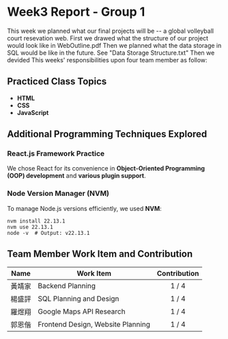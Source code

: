 # Week3 Report - Group 1
This week we planned what our final projects will be -- a global volleyball court resevation web. 
First we drawed what the structure of our project would look like in WebOutline.pdf
Then we planned what the data storage in SQL would be like in the future. See "Data Storage Structure.txt"
Then we devided This weeks' responsibilities upon four team member as follow:

## Practiced Class Topics
- **HTML**
- **CSS**
- **JavaScript**

<!-- TODO: Sync with Andrew and report this then -->

## Additional Programming Techniques Explored

### React.js Framework Practice
We chose React for its convenience in **Object-Oriented Programming (OOP) development** and **various plugin support**.

### Node Version Manager (NVM)
To manage Node.js versions efficiently, we used **NVM**:
```
nvm install 22.13.1
nvm use 22.13.1
node -v  # Output: v22.13.1
```

## Team Member Work Item and Contribution

| Name   | Work Item                         | Contribution           |
|--------|-----------------------------------|:----------------------:|
| 黃靖家 | Backend Planning                  | <center>1 / 4</center> |
| 楊盛評 | SQL Planning and Design           | <center>1 / 4</center> |
| 羅煜翔 | Google Maps API Research          | <center>1 / 4</center> |
| 郭恩偕 | Frontend Design, Website Planning | <center>1 / 4</center> |


